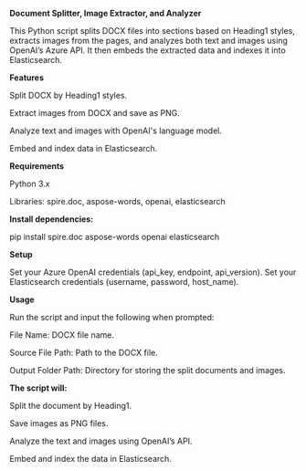 **Document Splitter, Image Extractor, and Analyzer**

This Python script splits DOCX files into sections based on Heading1 styles, extracts images from the pages, and analyzes both text and images using OpenAI’s Azure API. It then embeds the extracted data and indexes it into Elasticsearch.

**Features**

Split DOCX by Heading1 styles.

Extract images from DOCX and save as PNG.

Analyze text and images with OpenAI's language model.

Embed and index data in Elasticsearch.

**Requirements**

Python 3.x

Libraries: spire.doc, aspose-words, openai, elasticsearch

**Install dependencies:**

pip install spire.doc aspose-words openai elasticsearch

**Setup**

Set your Azure OpenAI credentials (api_key, endpoint, api_version). Set your Elasticsearch credentials (username, password, host_name).

**Usage**

Run the script and input the following when prompted: 

File Name: DOCX file name.

Source File Path: Path to the DOCX file. 

Output Folder Path: Directory for storing the split documents and images.

**The script will:**

Split the document by Heading1. 

Save images as PNG files.

Analyze the text and images using OpenAI’s API.

Embed and index the data in Elasticsearch.
